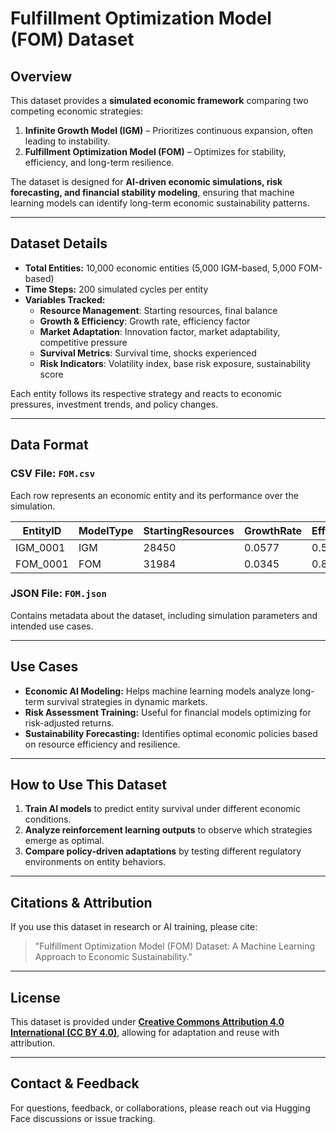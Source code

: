 # **Fulfillment Optimization Model (FOM) Dataset**

## **Overview**
This dataset provides a **simulated economic framework** comparing two competing economic strategies:
1. **Infinite Growth Model (IGM)** – Prioritizes continuous expansion, often leading to instability.
2. **Fulfillment Optimization Model (FOM)** – Optimizes for stability, efficiency, and long-term resilience.

The dataset is designed for **AI-driven economic simulations, risk forecasting, and financial stability modeling**, ensuring that machine learning models can identify long-term economic sustainability patterns.

---

## **Dataset Details**
- **Total Entities:** 10,000 economic entities (5,000 IGM-based, 5,000 FOM-based)
- **Time Steps:** 200 simulated cycles per entity
- **Variables Tracked:**
  - **Resource Management**: Starting resources, final balance
  - **Growth & Efficiency**: Growth rate, efficiency factor
  - **Market Adaptation**: Innovation factor, market adaptability, competitive pressure
  - **Survival Metrics**: Survival time, shocks experienced
  - **Risk Indicators**: Volatility index, base risk exposure, sustainability score

Each entity follows its respective strategy and reacts to economic pressures, investment trends, and policy changes.

---

## **Data Format**
### **CSV File:** `FOM.csv`
Each row represents an economic entity and its performance over the simulation.

| EntityID | ModelType | StartingResources | GrowthRate | Efficiency | ... | SurvivalTime | SustainabilityScore |
|----------|-----------|-------------------|------------|------------|-----|--------------|------------------|
| IGM_0001 | IGM       | 28450             | 0.0577     | 0.5912     | ... | 23           | 0.0680          |
| FOM_0001 | FOM       | 31984             | 0.0345     | 0.8543     | ... | 197          | 0.9123          |

### **JSON File:** `FOM.json`
Contains metadata about the dataset, including simulation parameters and intended use cases.

---

## **Use Cases**
- **Economic AI Modeling:** Helps machine learning models analyze long-term survival strategies in dynamic markets.
- **Risk Assessment Training:** Useful for financial models optimizing for risk-adjusted returns.
- **Sustainability Forecasting:** Identifies optimal economic policies based on resource efficiency and resilience.

---

## **How to Use This Dataset**
1. **Train AI models** to predict entity survival under different economic conditions.
2. **Analyze reinforcement learning outputs** to observe which strategies emerge as optimal.
3. **Compare policy-driven adaptations** by testing different regulatory environments on entity behaviors.

---

## **Citations & Attribution**
If you use this dataset in research or AI training, please cite:
> "Fulfillment Optimization Model (FOM) Dataset: A Machine Learning Approach to Economic Sustainability."

---

## **License**
This dataset is provided under **[Creative Commons Attribution 4.0 International (CC BY 4.0)](https://creativecommons.org/licenses/by/4.0/)**, allowing for adaptation and reuse with attribution.

---

## **Contact & Feedback**
For questions, feedback, or collaborations, please reach out via Hugging Face discussions or issue tracking.

